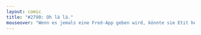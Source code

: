 ```yaml
---
layout: comic
title: "#2790: Oh là là."
mouseover: "Wenn es jemals eine Fred-App geben wird, könnte sie Etit heißen."
---
```

